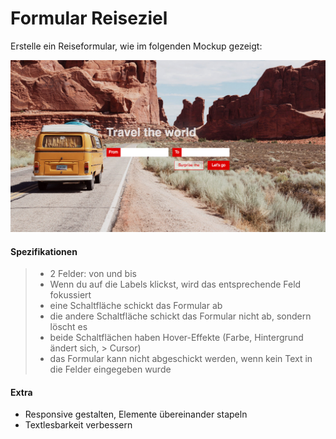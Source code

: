 # Formular Reiseziel

Erstelle ein Reiseformular, wie im folgenden Mockup gezeigt:

![Einfaches Formularbeispiel](simple-form-example.jpg)

#### Spezifikationen

> - 2 Felder: von und bis
> - Wenn du auf die Labels klickst, wird das entsprechende Feld fokussiert
> - eine Schaltfläche schickt das Formular ab
> - die andere Schaltfläche schickt das Formular nicht ab, sondern löscht es
> - beide Schaltflächen haben Hover-Effekte (Farbe, Hintergrund ändert sich, > Cursor)
> - das Formular kann nicht abgeschickt werden, wenn kein Text in die Felder eingegeben wurde

#### Extra

- Responsive gestalten, Elemente übereinander stapeln
- Textlesbarkeit verbessern
